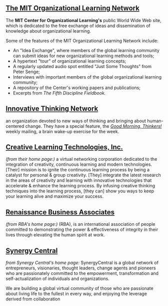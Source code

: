 <div id="wikitext">

<div style="display: none;">

Summary:Here are some organizations that can help with oragnizational
change, either learning, consulting or managing.
Parent:(Consulting.)<span
class="wikiword">[ChangeManagement](http://wiki.tamouse.org?n=Consulting.ChangeManagement?action=print)</span>
<span
class="wikiword">[IncludeMe](http://wiki.tamouse.org?n=Consulting.IncludeMe?action=edit)[?](http://wiki.tamouse.org?n=Consulting.IncludeMe?action=edit)</span>:[ChangeManagement](http://wiki.tamouse.org?n=Consulting.ChangeManagement?action=print)
Categories:[Links](http://wiki.tamouse.org?n=Category.Links) Tags:
organizational change

</div>

<div class="vspace">

</div>

[The MIT Organizational Learning Network](http://learning.mit.edu/)
-------------------------------------------------------------------

The **MIT Center for Organizational Learning's** public World Wide Web
site, which is dedicated to the free exchange of ideas and dissemination
of knowledge about organizational learning.

Some of the features of the MIT Organizational Learning Network include:

-   An "Idea Exchange", where members of the global learning community
    can submit ideas for new organizational learning methods and tools;
-   A hypertext "tour" of organizational learning concepts;
-   A regularly updated audio spot entitled "Just Some Thoughts" from
    Peter Senge;
-   Interviews with important members of the global organizational
    learning community;
-   A repository of the Center's working papers and publications;
-   Excerpts from *The Fifth Discipline Fieldbook.*

<div class="vspace">

</div>

[Innovative Thinking Network](http://www.thinksmart.com/)
---------------------------------------------------------

an organization devoted to new ways of thinking and bringing about
human-centered change. They have a special feature, the [*Good Morning,
Thinkers!*](http://www.thinksmart.com/itn/goodmorning.html) weekly
mailing, a brain wake-up exercise for the week.

<div class="vspace">

</div>

[Creative Learning Technologies, Inc.](http://www.primenet.com/~clt/)
---------------------------------------------------------------------

*(from their home page:)* a virtual networking corporation dedicated to
the integration of creativity, continuous learning and modern
technologies. [Their] mission is to ignite the continuous learning
process by being a catalyst for personal & group creativity. [They]
integrate the latest research in the areas of creativity and learning
with innovative technologies that accelerate & enhance the learning
process. By infusing creative thinking techniques into the learning
process, [they can] show you ways to keep your learning alive and
maximize your success.

<div class="vspace">

</div>

[Renaissance Business Associates](http://www.rbai.com/rbai/)
------------------------------------------------------------

*(from RBA's home page:)* (RBA), is an international association of
people committed to demonstrating the power & effectiveness of integrity
in their lives through elevating the human spirit at work.

<div class="vspace">

</div>

[Synergy Central](http://www.synergycentral.com/)
-------------------------------------------------

*from Synergy Central's home page:* SynergyCentral is a global network
of entrepreneurs, visionaries, thought leaders, change agents and
pioneers who are passionately committed to the empowerment,
transformation and self-actualization of individuals and organizations.

We are building a global virtual community of those who are passionate
about living life to the fullest in every way, and enjoying the leverage
derived from collaboration

</div>
